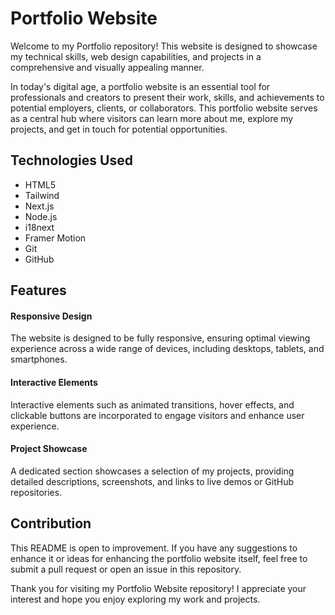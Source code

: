 # Portfolio Website

Welcome to my Portfolio repository! This website is designed to showcase my technical skills, web design capabilities, and projects in a comprehensive and visually appealing manner.

In today's digital age, a portfolio website is an essential tool for professionals and creators to present their work, skills, and achievements to potential employers, clients, or collaborators. This portfolio website serves as a central hub where visitors can learn more about me, explore my projects, and get in touch for potential opportunities.

## Technologies Used

- HTML5
- Tailwind
- Next.js
- Node.js
- i18next
- Framer Motion
- Git
- GitHub

## Features
#### Responsive Design
The website is designed to be fully responsive, ensuring optimal viewing experience across a wide range of devices, including desktops, tablets, and smartphones.

#### Interactive Elements
Interactive elements such as animated transitions, hover effects, and clickable buttons are incorporated to engage visitors and enhance user experience.

#### Project Showcase
A dedicated section showcases a selection of my projects, providing detailed descriptions, screenshots, and links to live demos or GitHub repositories.

## Contribution
This README is open to improvement. If you have any suggestions to enhance it or ideas for enhancing the portfolio website itself, feel free to submit a pull request or open an issue in this repository.

Thank you for visiting my Portfolio Website repository! I appreciate your interest and hope you enjoy exploring my work and projects.
